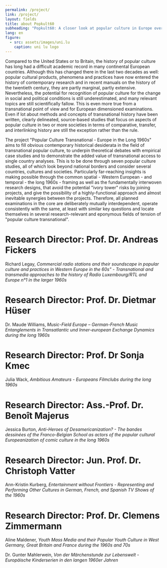 ```yaml
---
permalink: /project/
link: /project/
layout: fields
title: about Popkult60
subheading: "Popkult60: A closer look at popular culture in Europe over the long decade of the 1960s"
lang: en
figure:
  - src: assets/images/uni.lu
    caption: uni lu logo
---
```


Compared to the United States or to Britain, the history of popular culture has long had a difficult academic record in many continental European countries. Although this has changed there in the last two decades as well: popular cultural products, phenomena and practices have now entered the history of contemporary research and in recent manuals on the history of the twentieth century, they are partly marginal, partly extensive. Nevertheless, the potential for recognition of popular culture for the change in social and political conditions is still underestimated, and many relevant topics are still scientifically fallow. This is even more true from a transnational point of view and for European dimensioned examinations. Even if lot about methods and concepts of transnational history have been written, clearly delineated, source-based studies that focus on aspects of popular culture in two or more societies in terms of comparative, transfer, and interlinking history are still the exception rather than the rule.

The project "Popular Culture Transnational - Europe in the Long 1960s" aims to fill obvious contemporary historical desiderata in the field of transnational popular culture, to underpin theoretical debates with empirical case studies and to demonstrate the added value of transnational access to single country analyses. This is to be done through seven popular culture studies, all of which look beyond national borders and consider several countries, cultures and societies. Particularly far-reaching insights is making possible through the common spatial - Western European - and temporal - the long 1960s - framing as well as the fundamentally interwoven research designs, that avoid the potential "ivory tower" risks by joining projects, and give the possibility of a highly-functional approach and almost inevitable synergies between the projects. Therefore, all planned examinations in the core are deliberately mutually interdependent, operate consistently with the same, at least with similar key questions and locate themselves in several research-relevant and eponymous fields of tension of "popular culture transnational".


# Research Director: Prof. Dr. Andreas Fickers

Richard Legay, *Commercial radio stations and their soundscape in popular culture and practices in Western Europe in the 60s" - Transnational and transmedia approaches to the history of Radio Luxembourg/RTL and Europe n°1 in the larger 1960s*


# Research Director: Prof. Dr. Dietmar Hüser

Dr. Maude Williams, *Music-Field Europe – German-French Music Entanglements in Transatlantic und Inner-european Exchange Dynamics during the long 1960s*


# Research Director: Prof. Dr Sonja Kmec

Julia Wack, *Ambitious Amateurs - Europeans Filmclubs during the long 1960s*


# Research Director: Ass.-Prof. Dr. Benoît Majerus

Jessica Burton, *Anti-Heroes of Desamericanization? - The bandes dessinées of the Franco-Belgian School as actors of the popular cultural Europeanization of comic culture in the long 1960s*


# Research Director: Jun. Prof. Dr. Christoph Vatter

Ann-Kristin Kurberg, *Entertainment without Frontiers - Representing and Performing Other Cultures in German, French, and Spanish TV Shows of the 1960s*


# Research Director: Prof. Dr. Clemens Zimmermann

Aline Maldener, *Youth Mass Media and their Popular Youth Culture in West Germany, Great Britain and France during the 1960s and 70s*


Dr. Gunter Mahlerwein, *Von der Märchenstunde zur Lebenswelt - Europäische Kinderserien in den langen 1960er Jahren* 

